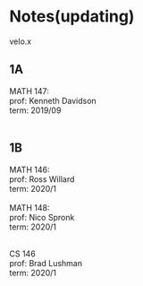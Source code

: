 # Notes(updating)

velo.x


## 1A

MATH 147: <br/>
prof: Kenneth Davidson<br/>
term: 2019/09<br/>
<br/>

## 1B

MATH 146:<br/>
prof: Ross Willard<br/>
term: 2020/1<br/>
<br/>
MATH 148:<br/>
prof: Nico Spronk<br/>
term: 2020/1<br/>
<br/>

CS 146<br/>
prof: Brad Lushman<br/>
term: 2020/1<br/>

